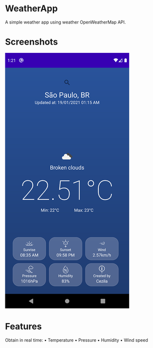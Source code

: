 # WeatherApp
 A simple weather app using weather OpenWeatherMap API. 

# Screenshots

![](screenshots/screen1.png)

# Features

Obtain in real time:
• Temperature
• Pressure
• Humidity
• Wind speed
